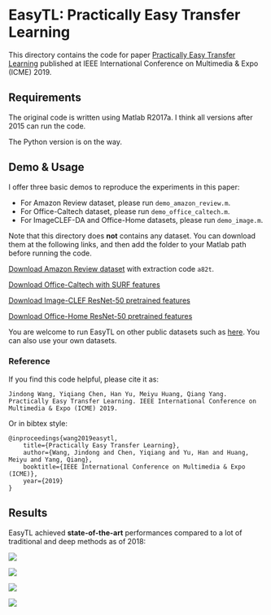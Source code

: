 # EasyTL: Practically Easy Transfer Learning

This directory contains the code for paper [Practically Easy Transfer Learning](http://jd92.wang/assets/files/a13_icme19.pdf) published at IEEE International Conference on Multimedia & Expo (ICME) 2019.

## Requirements

The original code is written using Matlab R2017a. I think all versions after 2015 can run the code.

The Python version is on the way.

## Demo & Usage

I offer three basic demos to reproduce the experiments in this paper: 

- For Amazon Review dataset, please run `demo_amazon_review.m`. 
- For Office-Caltech dataset, please run `demo_office_caltech.m`. 
- For ImageCLEF-DA and Office-Home datasets, please run `demo_image.m`.

Note that this directory does **not** contains any dataset. You can download them at the following links, and then add the folder to your Matlab path before running the code.

[Download Amazon Review dataset](https://pan.baidu.com/s/1F69rBEF9_DwrVcEjHXk96w) with extraction code `a82t`.

[Download Office-Caltech with SURF features](https://pan.baidu.com/s/1bp4g7Av)

[Download Image-CLEF ResNet-50 pretrained features](https://pan.baidu.com/s/16wBgDJI6drA0oYq537h4FQ)

[Download Office-Home ResNet-50 pretrained features](https://pan.baidu.com/s/1qvcWJCXVG8JkZnoM4BVoGg)

You are welcome to run EasyTL on other public datasets such as [here](https://github.com/jindongwang/transferlearning/blob/master/data/dataset.md). You can also use your own datasets.

### Reference

If you find this code helpful, please cite it as:

`
Jindong Wang, Yiqiang Chen, Han Yu, Meiyu Huang, Qiang Yang. Practically Easy Transfer Learning. IEEE International Conference on Multimedia & Expo (ICME) 2019.
`

Or in bibtex style:

```
@inproceedings{wang2019easytl,
    title={Practically Easy Transfer Learning},
    author={Wang, Jindong and Chen, Yiqiang and Yu, Han and Huang, Meiyu and Yang, Qiang},
    booktitle={IEEE International Conference on Multimedia & Expo (ICME)},
    year={2019}
}
```

## Results

EasyTL achieved **state-of-the-art** performances compared to a lot of traditional and deep methods as of 2018:

![](https://s2.ax1x.com/2019/04/02/A6Vzzd.png)

![](https://s2.ax1x.com/2019/04/02/A6VOIO.png)

![](https://s2.ax1x.com/2019/04/02/A6VxRH.png)

![](https://s2.ax1x.com/2019/04/02/A6ZrFO.png)